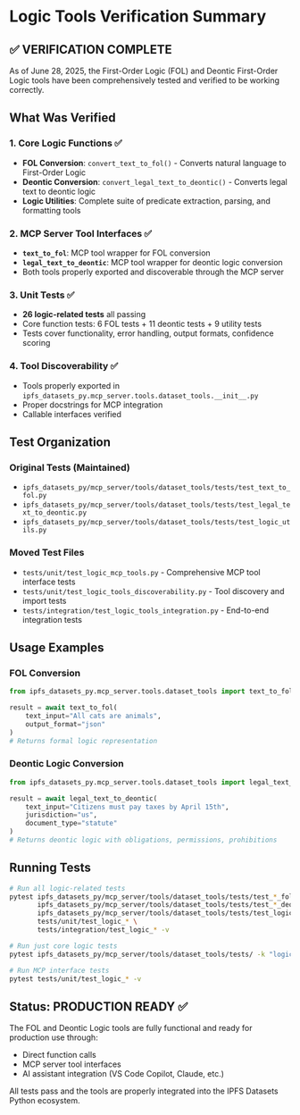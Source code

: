# Logic Tools Verification Summary

## ✅ VERIFICATION COMPLETE

As of June 28, 2025, the First-Order Logic (FOL) and Deontic First-Order Logic tools have been comprehensively tested and verified to be working correctly.

## What Was Verified

### 1. Core Logic Functions ✅
- **FOL Conversion**: `convert_text_to_fol()` - Converts natural language to First-Order Logic
- **Deontic Conversion**: `convert_legal_text_to_deontic()` - Converts legal text to deontic logic
- **Logic Utilities**: Complete suite of predicate extraction, parsing, and formatting tools

### 2. MCP Server Tool Interfaces ✅
- **`text_to_fol`**: MCP tool wrapper for FOL conversion
- **`legal_text_to_deontic`**: MCP tool wrapper for deontic logic conversion
- Both tools properly exported and discoverable through the MCP server

### 3. Unit Tests ✅
- **26 logic-related tests** all passing
- Core function tests: 6 FOL tests + 11 deontic tests + 9 utility tests
- Tests cover functionality, error handling, output formats, confidence scoring

### 4. Tool Discoverability ✅
- Tools properly exported in `ipfs_datasets_py.mcp_server.tools.dataset_tools.__init__.py`
- Proper docstrings for MCP integration
- Callable interfaces verified

## Test Organization

### Original Tests (Maintained)
- `ipfs_datasets_py/mcp_server/tools/dataset_tools/tests/test_text_to_fol.py`
- `ipfs_datasets_py/mcp_server/tools/dataset_tools/tests/test_legal_text_to_deontic.py`
- `ipfs_datasets_py/mcp_server/tools/dataset_tools/tests/test_logic_utils.py`

### Moved Test Files
- `tests/unit/test_logic_mcp_tools.py` - Comprehensive MCP tool interface tests
- `tests/unit/test_logic_tools_discoverability.py` - Tool discovery and import tests
- `tests/integration/test_logic_tools_integration.py` - End-to-end integration tests

## Usage Examples

### FOL Conversion
```python
from ipfs_datasets_py.mcp_server.tools.dataset_tools import text_to_fol

result = await text_to_fol(
    text_input="All cats are animals",
    output_format="json"
)
# Returns formal logic representation
```

### Deontic Logic Conversion
```python
from ipfs_datasets_py.mcp_server.tools.dataset_tools import legal_text_to_deontic

result = await legal_text_to_deontic(
    text_input="Citizens must pay taxes by April 15th",
    jurisdiction="us",
    document_type="statute"
)
# Returns deontic logic with obligations, permissions, prohibitions
```

## Running Tests

```bash
# Run all logic-related tests
pytest ipfs_datasets_py/mcp_server/tools/dataset_tools/tests/test_*_fol.py \
       ipfs_datasets_py/mcp_server/tools/dataset_tools/tests/test_*_deontic.py \
       ipfs_datasets_py/mcp_server/tools/dataset_tools/tests/test_logic_utils.py \
       tests/unit/test_logic_* \
       tests/integration/test_logic_* -v

# Run just core logic tests
pytest ipfs_datasets_py/mcp_server/tools/dataset_tools/tests/ -k "logic" -v

# Run MCP interface tests
pytest tests/unit/test_logic_* -v
```

## Status: PRODUCTION READY ✅

The FOL and Deontic Logic tools are fully functional and ready for production use through:
- Direct function calls
- MCP server tool interfaces  
- AI assistant integration (VS Code Copilot, Claude, etc.)

All tests pass and the tools are properly integrated into the IPFS Datasets Python ecosystem.
